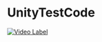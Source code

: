 # UnityTestCode

[![Video Label](http://img.youtube.com/vi/_7-6e4jWD-w/0.jpg)](https://youtu.be/_7-6e4jWD-w)
